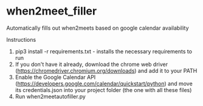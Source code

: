 # when2meet_filler
Automatically fills out when2meets based on google calendar availability

Instructions
1. pip3 install -r requirements.txt - installs the necessary requirements to run
2. If you don't have it already, download the chrome web driver (https://chromedriver.chromium.org/downloads) and add it to your PATH
3. Enable the Google Calendar API (https://developers.google.com/calendar/quickstart/python) and move its credentials.json into your project folder (the one with all these files)
4. Run when2meetautofiller.py
